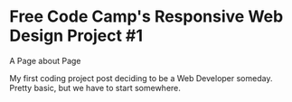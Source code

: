 # Free Code Camp's Responsive Web Design Project #1
A Page about Page

My first coding project post deciding to be a Web Developer someday. Pretty basic, but we have to start somewhere.

